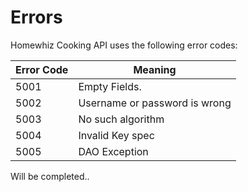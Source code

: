 # Errors


Homewhiz Cooking API uses the following error codes:


Error Code | Meaning
---------- | -------
5001 | Empty Fields.
5002 | Username or password is wrong
5003 | No such algorithm
5004 | Invalid Key spec
5005 | DAO Exception

Will be completed..
